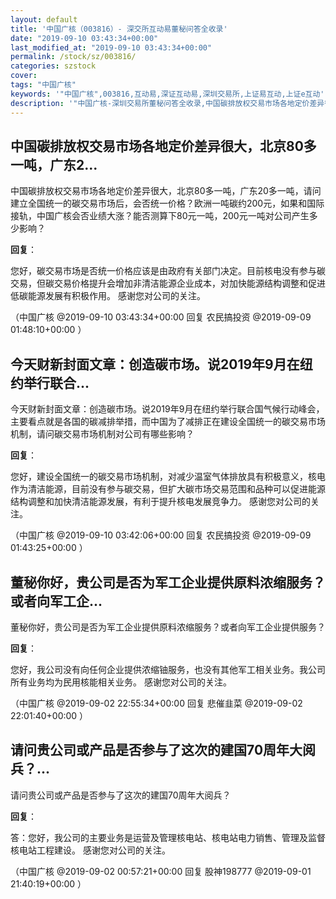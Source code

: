```yaml
---
layout: default
title: '中国广核（003816）- 深交所互动易董秘问答全收录'
date: "2019-09-10 03:43:34+00:00"
last_modified_at: "2019-09-10 03:43:34+00:00"
permalink: /stock/sz/003816/
categories: szstock
cover: 
tags: "中国广核"
keywords: '"中国广核",003816,互动易,深证互动易,深圳交易所,上证易互动,上证e互动'
description: '"中国广核-深圳交易所董秘问答全收录,中国碳排放权交易市场各地定价差异很大，北京80多一吨，广东20多一吨，请问建立全国统一的碳交易市场后，会否统一价格？欧洲一吨碳约200元，如果和国际接轨，中国广核会否业绩大涨？能否测算下80元一吨，200元一吨对公司产生多少影响？"'
---
```


## 中国碳排放权交易市场各地定价差异很大，北京80多一吨，广东2...

中国碳排放权交易市场各地定价差异很大，北京80多一吨，广东20多一吨，请问建立全国统一的碳交易市场后，会否统一价格？欧洲一吨碳约200元，如果和国际接轨，中国广核会否业绩大涨？能否测算下80元一吨，200元一吨对公司产生多少影响？

**回复**：

您好，碳交易市场是否统一价格应该是由政府有关部门决定。目前核电没有参与碳交易，但碳交易价格提升会增加非清洁能源企业成本，对加快能源结构调整和促进低碳能源发展有积极作用。
感谢您对公司的关注。 

（中国广核  @2019-09-10 03:43:34+00:00 回复 农民搞投资  @2019-09-09 01:48:10+00:00 ）

## 今天财新封面文章：创造碳市场。说2019年9月在纽约举行联合...

今天财新封面文章：创造碳市场。说2019年9月在纽约举行联合国气候行动峰会，主要看点就是各国的碳减排举措，而中国为了减排正在建设全国统一的碳交易市场机制，请问碳交易市场机制对公司有哪些影响？

**回复**：

您好，建设全国统一的碳交易市场机制，对减少温室气体排放具有积极意义，核电作为清洁能源，目前没有参与碳交易，但扩大碳市场交易范围和品种可以促进能源结构调整和加快清洁能源发展，有利于提升核电发展竞争力。
感谢您对公司的关注。 

（中国广核  @2019-09-10 03:42:06+00:00 回复 农民搞投资  @2019-09-09 01:43:25+00:00 ）

## 董秘你好，贵公司是否为军工企业提供原料浓缩服务？或者向军工企...

董秘你好，贵公司是否为军工企业提供原料浓缩服务？或者向军工企业提供服务？

**回复**：

您好，我公司没有向任何企业提供浓缩铀服务，也没有其他军工相关业务。我公司所有业务均为民用核能相关业务。
感谢您对公司的关注。 

（中国广核  @2019-09-02 22:55:34+00:00 回复 悲催韭菜  @2019-09-02 22:01:40+00:00 ）

## 请问贵公司或产品是否参与了这次的建国70周年大阅兵？...

请问贵公司或产品是否参与了这次的建国70周年大阅兵？

**回复**：

答：您好，我公司的主要业务是运营及管理核电站、核电站电力销售、管理及监督核电站工程建设。
感谢您对公司的关注。 

（中国广核  @2019-09-02 00:57:21+00:00 回复 股神198777  @2019-09-01 21:40:19+00:00 ）

